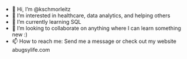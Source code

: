 - 👋 Hi, I’m @kschmorleitz
- 👀 I’m interested in healthcare, data analytics, and helping others 
- 🌱 I’m currently learning SQL
- 💞️ I’m looking to collaborate on anything where I can learn something new :)
- 📫 How to reach me: Send me a message or check out my website abugsylife.com

<!---
kschmorleitz/kschmorleitz is a ✨ special ✨ repository because its `README.md` (this file) appears on your GitHub profile.
You can click the Preview link to take a look at your changes.
--->
